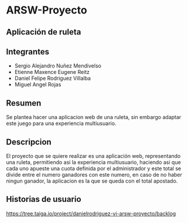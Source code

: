 # ARSW-Proyecto 

## Aplicación de ruleta 

## Integrantes

* Sergio Alejandro Nuñez Mendivelso
* Etienne Maxence Eugene Reitz
* Daniel Felipe Rodriguez Villalba
* Miguel Angel Rojas

## Resumen 

Se plantea hacer una aplicacion web de una ruleta, sin embargo adaptar este juego para una experiencia multiusuario.

## Descripcion

El proyecto que se quiere realizar es una aplicación web, representando una ruleta, permitiendo asi la experiencia multiusuario, haciendo asi que cada uno apueste una cuota definida por el administrador y este total se divide entre el numero ganadores con este numero, en caso de no haber ningun ganador, la aplicacion es la que se queda con el total apostado.


## Historias de usuario

https://tree.taiga.io/project/danielrodriguez-vi-arsw-proyecto/backlog
